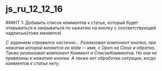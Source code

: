 # js_ru_12_12_16

###HT 1: Добавить список комментов к статье, который будет открываться и закрываться по нажатию на кнопку с соответствующей надписью(тоже меняется)

_С заданием справился частично... Реализовал компонент кнопка, при нажатии которой меняется ее state -- имя, с Open на Close и обратно. Также реализовал компонент Коммент и СписокКомментов. Но они не привязаны к нажатию кнопки. А также нет обработки ситуации, когда комментов к статье нету._
